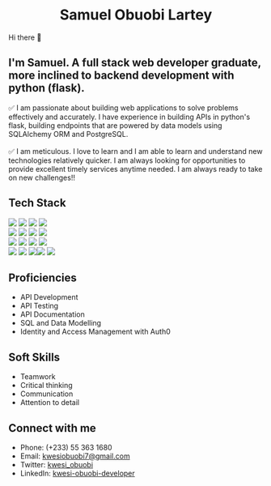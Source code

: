 <h1 align="center"> Samuel Obuobi Lartey </h1> 


Hi there 👋


I'm Samuel. A full stack web developer graduate, more inclined to backend development with python (flask).
---

✅ I am passionate about building web applications to solve problems effectively and accurately. I have experience in building APIs in python's flask, building endpoints that are powered by data models using SQLAlchemy ORM and PostgreSQL. <br/><br/>
✅ I am meticulous. I love to learn and I am able to learn and understand new technologies relatively quicker. I am always looking for opportunities to provide excellent timely services anytime needed. I am always ready to take on new challenges!!

## Tech Stack
<img src="https://img.shields.io/badge/Flask-000000?logo=Flask&logoColor=white&style=flat" /> <img src="https://img.shields.io/badge/Python-3776AB?logo=Python&logoColor=white&style=flat" /> <img src="https://img.shields.io/badge/PostgreSQL-4169E1?logo=PostgreSQL&logoColor=white&style=flat" /> <img src="https://img.shields.io/badge/Angular-DD0031?logo=Angular&logoColor=white&style=flat" /> <br/>
<img src="https://img.shields.io/badge/HTML5-E34F26?logo=HTML5&logoColor=white&style=flat" /> <img src="https://img.shields.io/badge/CSS3-1572B6?logo=CSS3&logoColor=white&style=flat" /> <img src="https://img.shields.io/badge/JavaScript-F7DF1E?logo=JavaScript&logoColor=white&style=flat" /> <img src="https://img.shields.io/badge/TypeScript-3178C6?logo=TypeScript&logoColor=white&style=flat" /> <br/> 
<img src="https://img.shields.io/badge/MySQL-4479A1?logo=MySQL&logoColor=white&style=flat" /> <img src="https://img.shields.io/badge/Slack-4A154B?logo=Slack&logoColor=white&style=flat" /> <img src="https://img.shields.io/badge/Auth0-EB5424?logo=Auth0&logoColor=white&style=flat" /> <img src="https://img.shields.io/badge/Git-F05032?logo=Git&logoColor=white&style=flat" /> <br/>
<img src="https://img.shields.io/badge/GitHub-181717?logo=GitHub&logoColor=white&style=flat" /> <img src="https://img.shields.io/badge/Docker-2496ED?logo=Docker&logoColor=white&style=flat" /> <img src="https://img.shields.io/badge/VSCode-007ACC?logo=Visual+Studio-Code&logoColor=white&style=flat" /><img src="https://img.shields.io/badge/Postman-FF6C37?logo=Postman&logoColor=white&style=flat" /> <img src="https://img.shields.io/badge/PyCharm-000000?logo=PyCharm&logoColor=white&style=flat" />

## Proficiencies
* API Development
* API Testing
* API Documentation
* SQL and Data Modelling
* Identity and Access Management with Auth0
<!-- * Endpoint Authorization and Authentication -->
<!-- * Containerization with Docker -->

## Soft Skills
* Teamwork
* Critical thinking
* Communication
* Attention to detail

## Connect with me
* Phone: (+233) 55 363 1680
* Email: kwesiobuobi7@gmail.com
* Twitter: [kwesi_obuobi](https://twitter.com/kwesi_obuobi)
* LinkedIn: [kwesi-obuobi-developer](https://www.linkedin.com/in/kwesi-obuobi-developer)

